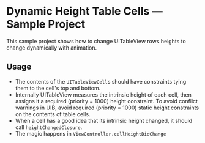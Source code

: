# Dynamic Height Table Cells — Sample Project

This sample project shows how to change UITableView rows heights to change dynamically with animation.

## Usage

- The contents of the `UITableViewCell`s should have constraints tying them to the cell's top and bottom.
- Internally UITableView measures the intrinsic height of each cell, then assigns it a required (priority = 1000) height constraint.
  To avoid conflict warnings in UIB, avoid required (priority = 1000) static height constraints on the contents of table cells.
- When a cell has a good idea that its intrinsic height changed, it should call `heightChangedClosure`.
- The magic happens in `ViewController.cellHeightDidChange`
